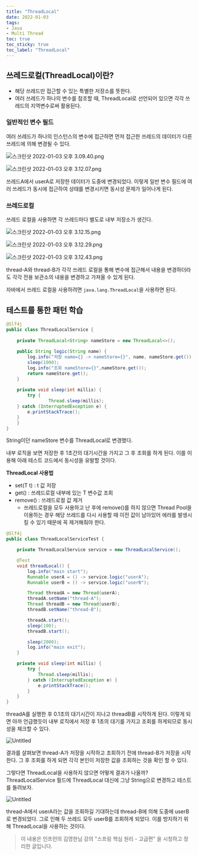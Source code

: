 ```yaml
---
title: "ThreadLocal"
date: 2022-01-03
tags:
- Java
- Multi Thread
toc: true
toc_sticky: true
toc_label: "ThreadLocal"
---
```




## 쓰레드로컬(ThreadLocal)이란?

- 해당 쓰레드만 접근할 수 있는 특별한 저장소를 뜻한다.
- 여러 쓰레드가 하나의 변수를 참조할 때, ThreadLocal로 선언되어 있으면 각각 쓰레드의 지역변수로써 활용된다.

### 일반적인 변수 필드

여러 쓰레드가 하나의 인스턴스의 변수에 접근하면 먼저 접근한 쓰레드의 데이터가 다른 쓰레드에 의해 변경될 수 있다.

![스크린샷 2022-01-03 오후 3.09.40.png](/assets/image/threadlocal/threadlocal1.png)

![스크린샷 2022-01-03 오후 3.12.07.png](/assets/image/threadlocal/threadlocal2.png)

쓰레드A에서 userA로 저장한 데이터가 도중에 변경되었다. 
 이렇게 일반 변수 필드에 여러 쓰레드가 동시에 접근하여 상태를 변경시키면 동시성 문제가 일어나게 된다.

### 쓰레드로컬

쓰레드 로컬을 사용하면 각 쓰레드마다 별도로 내부 저장소가 생긴다.

![스크린샷 2022-01-03 오후 3.12.15.png](/assets/image/threadlocal/threadlocal3.png)

![스크린샷 2022-01-03 오후 3.12.29.png](/assets/image/threadlocal/threadlocal4.png)

![스크린샷 2022-01-03 오후 3.12.43.png](/assets/image/threadlocal/threadlocal5.png)

thread-A와 thread-B가 각각 쓰레드 로컬을 통해 변수에 접근해서 내용을 변경하더라도 각각 전용 보관소의 내용을 변경하고 가져올 수 있게 된다.

자바에서 쓰레드 로컬을 사용하려면 `java.lang.ThreadLocal`을 사용하면 된다.

## 테스트를 통한 패턴 학습

```java
@Slf4j
public class ThreadLocalService {
	
	private ThreadLocal<String> nameStore = new ThreadLocal<>();
      
	public String logic(String name) {
		log.info("저장 name={} -> nameStore={}", name, nameStore.get()); nameStore.set(name);
		sleep(1000);
		log.info("조회 nameStore={}",nameStore.get());
		return nameStore.get();
	}
	      
	private void sleep(int millis) {
		try {
				Thread.sleep(millis);
    } catch (InterruptedException e) {
        e.printStackTrace();
    }
	} 
}
```

String이던 nameStore 변수를 ThreadLocal로 변경했다.

내부 로직을 보면 저장한 후 1초간의 대기시간을 가지고 그 후 조회를 하게 된다. 이를 이용해 아래 테스트 코드에서 동시성을 유발할 것이다.

**ThreadLocal<T> 사용법**

- set(T t) : t 값 저장
- get() : 쓰레드로컬 내부에 있는 T 변수값 조회
- remove() : 쓰레드로컬 값 제거
    - 쓰레드로컬을 모두 사용하고 난 후에 remove()를 하지 않으면 Thread Pool을 이용하는 경우 해당 쓰레드를 다시 사용할 때 이전 값이 남아있어 에러를 발생시킬 수 있기 때문에 꼭 제거해줘야 한다.

```java
@Slf4j
public class ThreadLocalServiceTest {

    private ThreadLocalService service = new ThreadLocalService();

    @Test
    void threadLocal() {
        log.info("main start");
        Runnable userA = () -> service.logic("userA");
        Runnable userB = () -> service.logic("userB");

        Thread threadA = new Thread(userA);
        threadA.setName("thread-A");
        Thread threadB = new Thread(userB);
        threadB.setName("thread-B");

        threadA.start();
        sleep(100);
        threadB.start();

        sleep(2000);
        log.info("main exit");
    }

    private void sleep(int millis) {
        try {
            Thread.sleep(millis);
        } catch (InterruptedException e) {
            e.printStackTrace();
        }
    }
}
```

threadA를 실행한 후 0.1초의 대기시간이 지나고 threadB를 시작하게 된다.
이렇게 되면 아까 언급했듯이 내부 로직에서 저장 후 1초의 대기를 가지고 조회를 하게되므로 동시성을 체크할 수 있다.

![Untitled](/assets/image/threadlocal/threadlocal6.png)

결과를 살펴보면 thread-A가 저장을 시작하고 조회하기 전에 thread-B가 저장을 시작한다.
그 후 조회를 하게 되면 각각 본인이 저장한 값을 조회하는 것을 확인 할 수 있다.

그렇다면 ThreadLocal을 사용하지 않으면 어떻게 결과가 나올까?
ThreadLocalService 필드에 ThreadLocal<String> 대신에 그냥 String으로 변경하고 테스트를 돌려보자.

![Untitled](/assets/image/threadlocal/threadlocal7.png)

thread-A에서 userA라는 값을 조회하길 기대하는데 thread-B에 의해 도중에 userB로 변경되었다.
그로 인해 두 쓰레드 모두 userB를 조회하게 되었다.
이를 방지하기 위해 ThreadLocal을 사용하는 것이다.

> 이 내용은 인프런의 김영한님 강의 "스프링 핵심 원리 - 고급편" 을 시청하고 정리한 글입니다.
